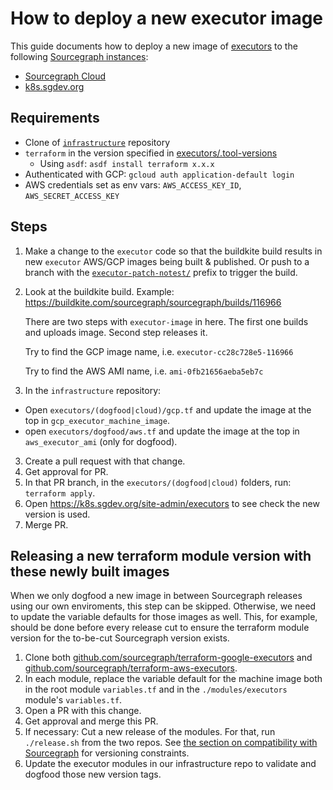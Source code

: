 # How to deploy a new executor image

This guide documents how to deploy a new image of [executors](../../../admin/executors.md) to the following [Sourcegraph instances](https://handbook.sourcegraph.com/departments/product-engineering/engineering/process/deployments/instances):

* [Sourcegraph Cloud](https://sourcegraph.com)
* [k8s.sgdev.org](https://k8s.sgdev.org)

## Requirements

* Clone of [`infrastructure`](https://github.com/sourcegraph/infrastructure) repository
* `terraform` in the version specified in [executors/.tool-versions](https://github.com/sourcegraph/infrastructure/blob/main/executors/.tool-versions)
  * Using `asdf`: `asdf install terraform x.x.x`
* Authenticated with GCP: `gcloud auth application-default login`
* AWS credentials set as env vars: `AWS_ACCESS_KEY_ID`, `AWS_SECRET_ACCESS_KEY`

## Steps

1. Make a change to the `executor` code so that the buildkite build results in new `executor` AWS/GCP images being built & published. Or push to a branch with the [`executor-patch-notest/`](https://github.com/sourcegraph/sourcegraph/blob/882ed49014bc470a3be17ce74764a856f82bee4e/enterprise/dev/ci/internal/ci/runtype.go#L65-L67) prefix to trigger the build.
1. Look at the buildkite build. Example: https://buildkite.com/sourcegraph/sourcegraph/builds/116966

    There are two steps with `executor-image` in here. The first one builds and uploads image. Second step releases it.

    Try to find the GCP image name, i.e. `executor-cc28c728e5-116966`

    Try to find the AWS AMI name, i.e. `ami-0fb21656aeba5eb7c`

2. In the `infrastructure` repository:
  * Open `executors/(dogfood|cloud)/gcp.tf` and update the image at the top in `gcp_executor_machine_image`.
  * open `executors/dogfood/aws.tf` and update the image at the top in `aws_executor_ami` (only for dogfood).
3. Create a pull request with that change.
4. Get approval for PR.
5. In that PR branch, in the `executors/(dogfood|cloud)` folders, run: `terraform apply`.
6. Open https://k8s.sgdev.org/site-admin/executors to see check the new version is used.
7. Merge PR.

## Releasing a new terraform module version with these newly built images

When we only dogfood a new image in between Sourcegraph releases using our own enviroments,
this step can be skipped. Otherwise, we need to update the variable defaults for those images
as well. This, for example, should be done before every release cut to ensure the terraform
module version for the to-be-cut Sourcegraph version exists.

1. Clone both [github.com/sourcegraph/terraform-google-executors](github.com/sourcegraph/terraform-google-executors) and [github.com/sourcegraph/terraform-aws-executors](github.com/sourcegraph/terraform-aws-executors).
1. In each module, replace the variable default for the machine image both in the root module `variables.tf` and in the `./modules/executors` module's `variables.tf`.
1. Open a PR with this change.
1. Get approval and merge this PR.
1. If necessary: Cut a new release of the modules. For that, run `./release.sh` from the two repos. See [the section on compatibility with Sourcegraph](https://github.com/sourcegraph/terraform-google-executors#compatibility-with-sourcegraph) for versioning constraints.
1. Update the executor modules in our infrastructure repo to validate and dogfood those new version tags.
